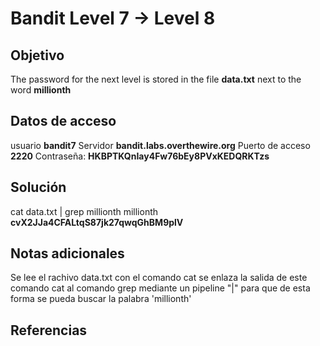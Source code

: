 # Bandit Level 7 → Level 8

## Objetivo
The password for the next level is stored in the file **data.txt** next to the word **millionth**

## Datos de acceso
usuario **bandit7**
Servidor **bandit.labs.overthewire.org**
Puerto de acceso **2220**
Contraseña:  **HKBPTKQnIay4Fw76bEy8PVxKEDQRKTzs**

## Solución
cat data.txt | grep millionth
millionth       **cvX2JJa4CFALtqS87jk27qwqGhBM9plV**

## Notas adicionales
Se lee el rachivo data.txt con el comando cat se enlaza la salida de este comando cat al comando grep mediante un pipeline "|" para que de esta forma se pueda buscar la palabra 'millionth'
## Referencias